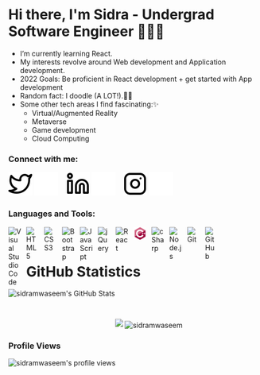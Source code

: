 # Hi there, I'm Sidra - Undergrad Software Engineer 👩🏻‍💻

- I’m currently learning React.
- My interests revolve around Web development and Application development.
- 2022 Goals: Be proficient in React development + get started with App development
- Random fact: I doodle (A LOT!).✍🏻
- Some other tech areas I find fascinating:✨
  - Virtual/Augmented Reality
  - Metaverse
  - Game development
  - Cloud Computing

### Connect with me:

[![website](./img/twitter-light.svg)](https://twitter.com/sidramwaseem#gh-light-mode-only)
[![website](./img/twitter-dark.svg)](https://twitter.com/sidramwaseem#gh-dark-mode-only)
&nbsp;&nbsp;
[![website](./img/linkedin-light.svg)](https://linkedin.com/in/sidramwaseem#gh-light-mode-only)
[![website](./img/linkedin-dark.svg)](https://linkedin.com/in/sidramwaseem#gh-dark-mode-only)
&nbsp;&nbsp;
[![website](./img/instagram-light.svg)](https://instagram.com/sidramwaseem#gh-light-mode-only)
[![website](./img/instagram-dark.svg)](https://instagram.com/sidramwaseem#gh-dark-mode-only)

### Languages and Tools:

<img align="left" alt="Visual Studio Code" width="26px" src="https://cdn.jsdelivr.net/gh/devicons/devicon/icons/vscode/vscode-original.svg" style="padding-right:10px;" />
<img align="left" alt="HTML5" width="26px" src="https://cdn.jsdelivr.net/gh/devicons/devicon/icons/html5/html5-original.svg" style="padding-right:10px;" />
<img align="left" alt="CSS3" width="26px" src="https://cdn.jsdelivr.net/gh/devicons/devicon/icons/css3/css3-original.svg" style="padding-right:10px;"/>
<img align="left" alt="Bootstrap" width="26px" src="https://cdn.jsdelivr.net/gh/devicons/devicon/icons/bootstrap/bootstrap-original.svg" style="padding-right:10px;" />
<img align="left" alt="JavaScript" width="26px" src="https://cdn.jsdelivr.net/gh/devicons/devicon/icons/javascript/javascript-original.svg" style="padding-right:10px;" />
<img align="left" alt="jQuery" width="26px" src="https://cdn.jsdelivr.net/gh/devicons/devicon/icons/jquery/jquery-original.svg" style="padding-right:10px;" />
<img align="left" alt="React" width="26px" src="https://cdn.jsdelivr.net/gh/devicons/devicon/icons/react/react-original.svg" style="padding-right:10px;" />
<img align="left" alt="cplusplus" width="26px" src="https://raw.githubusercontent.com/devicons/devicon/master/icons/cplusplus/cplusplus-original.svg" style="padding-right:10px;" />
<img align="left" alt="cSharp" width="26px" src="https://cdn.jsdelivr.net/gh/devicons/devicon/icons/csharp/csharp-original.svg" style="padding-right:10px;" />
<img align="left" alt="Node.js" width="26px" src="https://cdn.jsdelivr.net/gh/devicons/devicon/icons/nodejs/nodejs-original.svg" style="padding-right:10px;" />
<img align="left" alt="Git" width="26px" src="https://cdn.jsdelivr.net/gh/devicons/devicon/icons/git/git-original.svg" style="padding-right:10px;" />
<img align="left" alt="GitHub" width="26px" src="https://user-images.githubusercontent.com/3369400/139447912-e0f43f33-6d9f-45f8-be46-2df5bbc91289.png" style="padding-right:10px;" />
<br />
<br />

# GitHub Statistics


  <img align="left" alt="sidramwaseem's GitHub Stats" src="https://github-readme-stats.vercel.app/api?username=sidramwaseem&show_icons=true&hide_border=false&title_color=ff652f&icon_color=FFE400&bg_color=09131B&text_color=ffffff&border_color=0c1a25" />


<img src="https://github-readme-stats.vercel.app/api/top-langs/?username=sidramwaseem&show_icons=true&hide_border=false&title_color=ff652f&icon_color=FFE400&bg_color=09131B&text_color=ffffff&border_color=0c1a25" width="350" style="margin-top:60px" />

<img align="center" src="https://github-readme-streak-stats.herokuapp.com/?user=sidramwaseem&theme=dark&background=0d1117&date_format=M%20j%5B%2C%20Y%5D" alt="sidramwaseem" />


### Profile Views
<img src="https://komarev.com/ghpvc/?username=sidramwaseem&label=Profile%20views&color=0e75b6&style=flat" alt="sidramwaseem's profile views" /> 
